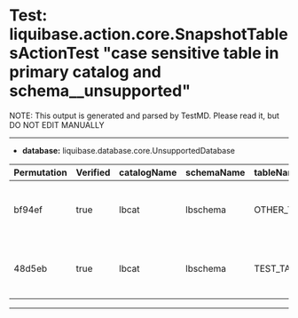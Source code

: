 # Test: liquibase.action.core.SnapshotTablesActionTest "case sensitive table in primary catalog and schema__unsupported" #

NOTE: This output is generated and parsed by TestMD. Please read it, but DO NOT EDIT MANUALLY

---------------------------------------

- **database:** liquibase.database.core.UnsupportedDatabase

| Permutation | Verified | catalogName | schemaName | tableName   | RESULTS
| :---------- | :------- | :---------- | :--------- | :---------- | :------
| bf94ef      | true     | lbcat       | lbschema   | OTHER_TABLE | **actions**: getTables(lbcat, lbschema, OTHER_TABLE, [TABLE])
| 48d5eb      | true     | lbcat       | lbschema   | TEST_TABLE  | **actions**: getTables(lbcat, lbschema, TEST_TABLE, [TABLE])


---------------------------------------

